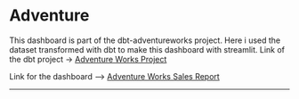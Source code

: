 # Adventure

This dashboard is part of the dbt-adventureworks project. Here i used the dataset transformed with dbt to make this dashboard with streamlit. Link of the dbt project -> [Adventure Works Project](https://github.com/cmpbj/dbt-adventureworks)

Link for the dashboard --> [Adventure Works Sales Report](https://cmpbj-adventureworks-dashboard-dashboardapp-f1q685.streamlit.app/)

---
